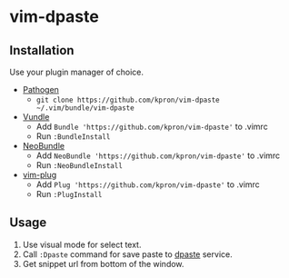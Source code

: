 # vim-dpaste

## Installation

Use your plugin manager of choice.

- [Pathogen](https://github.com/tpope/vim-pathogen)
  - `git clone https://github.com/kpron/vim-dpaste ~/.vim/bundle/vim-dpaste`
- [Vundle](https://github.com/gmarik/vundle)
  - Add `Bundle 'https://github.com/kpron/vim-dpaste'` to .vimrc
  - Run `:BundleInstall`
- [NeoBundle](https://github.com/Shougo/neobundle.vim)
  - Add `NeoBundle 'https://github.com/kpron/vim-dpaste'` to .vimrc
  - Run `:NeoBundleInstall`
- [vim-plug](https://github.com/junegunn/vim-plug)
  - Add `Plug 'https://github.com/kpron/vim-dpaste'` to .vimrc
  - Run `:PlugInstall`


## Usage

1. Use visual mode for select text.
2. Call `:Dpaste` command for save paste to [dpaste](https://dpaste.de) service.
3. Get snippet url from bottom of the window.
